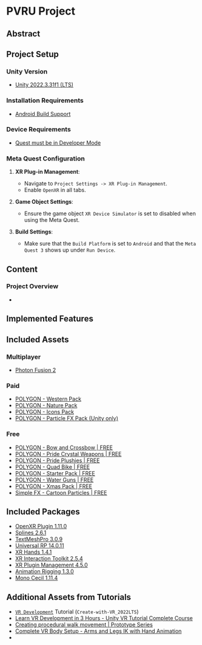 # PVRU Project

## Abstract

## Project Setup

### Unity Version

- [Unity 2022.3.31f1 (LTS)](https://unity.com/releases/2022-lts)

### Installation Requirements

- [Android Build Support](https://docs.unity3d.com/Manual/android-sdksetup.html)

### Device Requirements

- [Quest must be in Developer Mode](https://developer.oculus.com/documentation/native/android/mobile-device-setup/)

### Meta Quest Configuration

1. **XR Plug-in Management**:

   - Navigate to `Project Settings -> XR Plug-in Management`.
   - Enable `OpenXR` in all tabs.

2. **Game Object Settings**:

   - Ensure the game object `XR Device Simulator` is set to disabled when using the Meta Quest.

3. **Build Settings**:
   - Make sure that the `Build Platform` is set to `Android` and that the `Meta Quest 3` shows up under `Run Device`.

## Content

### Project Overview

-

## Implemented Features

## Included Assets

### Multiplayer

- [Photon Fusion 2](https://assetstore.unity.com/packages/tools/network/photon-fusion-267958)

### Paid

- [POLYGON - Western Pack](https://syntystore.com/products/polygon-western-pack)
- [POLYGON - Nature Pack](https://syntystore.com/products/polygon-nature-pack)
- [POLYGON - Icons Pack](https://syntystore.com/products/polygon-icons-pack)
- [POLYGON - Particle FX Pack (Unity only)](https://syntystore.com/products/polygon-particle-fx-pack)

### Free

- [POLYGON - Bow and Crossbow | FREE](https://syntystore.com/products/polygon-bow-and-crossbow)
- [POLYGON - Pride Crystal Weapons | FREE](https://syntystore.com/products/polygon-pride-crystal-weapons)
- [POLYGON - Pride Plushies | FREE](https://syntystore.com/products/polygon-pride-plushies)
- [POLYGON - Quad Bike | FREE](https://syntystore.com/products/polygon-quad-bike)
- [POLYGON - Starter Pack | FREE](https://syntystore.com/products/polygon-starter-pack)
- [POLYGON - Water Guns | FREE](https://syntystore.com/products/polygon-water-guns)
- [POLYGON - Xmas Pack | FREE](https://syntystore.com/products/polygon-xmas-pack)
- [Simple FX - Cartoon Particles | FREE](https://syntystore.com/products/simple-fx-cartoon-particles)

## Included Packages

- [OpenXR Plugin 1.11.0](https://docs.unity3d.com/Packages/com.unity.xr.openxr@1.11/manual/index.html)
- [Splines 2.6.1](https://docs.unity3d.com/Packages/com.unity.splines@2.6/manual/index.html)
- [TextMeshPro 3.0.9](https://docs.unity3d.com/Packages/com.unity.textmeshpro@3.0/manual/index.html)
- [Universal RP 14.0.11](https://docs.unity3d.com/Packages/com.unity.render-pipelines.universal@14.0/manual/index.html)
- [XR Hands 1.4.1](https://docs.unity3d.com/Packages/com.unity.xr.hands@1.4/manual/index.html)
- [XR Interaction Toolkit 2.5.4](https://docs.unity3d.com/Packages/com.unity.xr.interaction.toolkit@2.5/manual/index.html)
- [XR Plugin Management 4.5.0](https://docs.unity3d.com/Packages/com.unity.xr.management@4.5/manual/index.html)
- [Animation Rigging 1.3.0](https://docs.unity3d.com/Packages/com.unity.animation.rigging@1.3/manual/index.html)
- [Mono Cecil 1.11.4](https://docs.unity3d.com/Packages/com.unity.nuget.mono-cecil@1.11/manual/index.html)

## Additional Assets from Tutorials

- [`VR Development`](https://learn.unity.com/learn/pathway/vr-development) Tutorial (`Create-with-VR_2022LTS`)
- [Learn VR Development in 3 Hours - Unity VR Tutorial Complete Course](https://www.youtube.com/watch?v=YBQ_ps6e71k)
- [Creating procedural walk movement | Prototype Series](https://www.youtube.com/watch?v=acMK93A-FSY)
- [Complete VR Body Setup - Arms and Legs IK with Hand Animation](https://www.youtube.com/watch?v=v47lmqfrQ9s)
-
